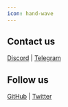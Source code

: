 ```yaml
---
icon: hand-wave
---
```


## Contact us

[Discord](https://discord.gg/keift) | [Telegram](https://t.me/keiftt)

## Follow us

[GitHub](https://github.com/keift) | [Twitter](https://x.com/keiftttt)
